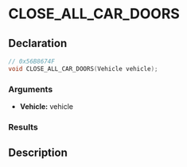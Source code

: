 # CLOSE_ALL_CAR_DOORS

## Declaration
```cpp
// 0x56B8674F
void CLOSE_ALL_CAR_DOORS(Vehicle vehicle);
```

### Arguments
- **Vehicle:** vehicle

### Results

## Description
